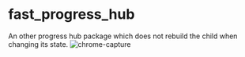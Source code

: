 # fast_progress_hub

An other progress hub package which does not rebuild the child when changing its state.
![chrome-capture](https://user-images.githubusercontent.com/42315987/123560498-0db38d00-d792-11eb-8261-5fe4760fc4c9.gif)


